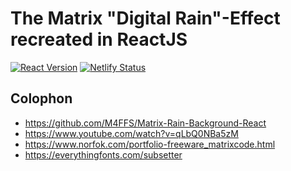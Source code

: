 # The Matrix "Digital Rain"-Effect recreated in ReactJS

[![React Version](https://img.shields.io/badge/React-v18.2.0-61dafb?logo=react)]()
[![Netlify Status](https://api.netlify.com/api/v1/badges/7227486e-5815-4644-9d99-e979e2449069/deploy-status)](https://app.netlify.com/sites/classy-boba-4f6f40/deploys)

## Colophon

- https://github.com/M4FFS/Matrix-Rain-Background-React
- https://www.youtube.com/watch?v=qLbQ0NBa5zM
- https://www.norfok.com/portfolio-freeware_matrixcode.html
- https://everythingfonts.com/subsetter